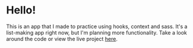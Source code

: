 # Hello!

This is an app that I made to practice using hooks, context and sass. It's a list-making app right now, but I'm planning more functionality. Take a look around the code or view the live project [here](https://lister.rileyhatch.com).
